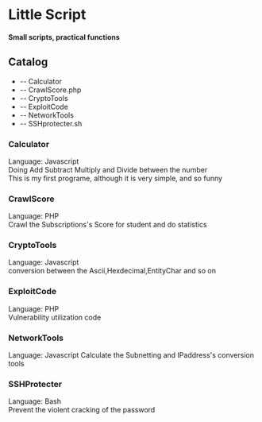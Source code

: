 # Little Script
####  Small scripts, practical functions    

## Catalog    
* -- Calculator    
* -- CrawlScore.php    
* -- CryptoTools    
* -- ExploitCode    
* -- NetworkTools    
* -- SSHprotecter.sh    
   
   
### Calculator    
Language: Javascript    
Doing Add Subtract Multiply and Divide between the number   
This is my first programe, although it is very simple, and so funny   
   
   
### CrawlScore   
Language: PHP   
Crawl the Subscriptions's Score for student and do statistics   
   
### CryptoTools   
Language: Javascript    
conversion between the Ascii,Hexdecimal,EntityChar and so on    

### ExploitCode  
Language: PHP    
Vulnerability utilization code   

### NetworkTools    
Language: Javascript
Calculate the Subnetting and IPaddress's conversion tools    

### SSHProtecter    
Language: Bash    
Prevent the violent cracking of the password    
